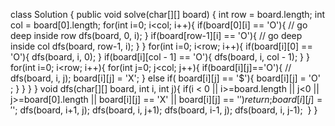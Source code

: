 class Solution {
public void solve(char[][] board) {
int row = board.length;
int col = board[0].length;
for(int i=0; i<col; i++){
if(board[0][i] == 'O'){
// go deep inside row
dfs(board, 0, i);
}
if(board[row-1][i] == 'O'){
// go deep inside col
dfs(board, row-1, i);
}
}
for(int i=0; i<row; i++){
if(board[i][0] == 'O'){
dfs(board, i, 0);
}
if(board[i][col - 1] == 'O'){
dfs(board, i, col - 1);
}
}
for(int i=0; i<row; i++){
for(int j=0; j<col; j++){
if(board[i][j]=='O'){
// dfs(board, i, j);
board[i][j] = 'X';
}
else if( board[i][j] == '$'){
board[i][j] = 'O' ;
}
}
}
}
void dfs(char[][] board, int i, int j){
if(i < 0 || i>=board.length || j<0 || j>=board[0].length || board[i][j] == 'X' || board[i][j] == '$'){
return;
}
board[i][j] ='$';
dfs(board, i+1, j);
dfs(board, i, j+1);
dfs(board, i-1, j);
dfs(board, i, j-1);
​
}
}
